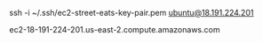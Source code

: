 
<!-- connect to AWS EC2 instance -->
ssh -i ~/.ssh/ec2-street-eats-key-pair.pem ubuntu@18.191.224.201

<!-- AWS EC2 DNS -->
ec2-18-191-224-201.us-east-2.compute.amazonaws.com